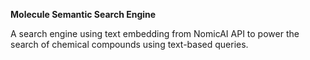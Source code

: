 **Molecule Semantic Search Engine**

A search engine using text embedding from NomicAI API to power the search of chemical compounds using text-based queries. 
